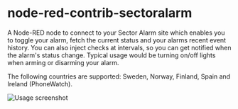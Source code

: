 # node-red-contrib-sectoralarm
A Node-RED node to connect to your Sector Alarm site which enables you to toggle your alarm, fetch the current status and your alarms recent event history. You can also inject checks at intervals, so you can get notified when the alarm's status change. Typical usage would be turning on/off lights when arming or disarming your alarm.

The following countries are supported: Sweden, Norway, Finland, Spain and Ireland (PhoneWatch).

![Usage screenshot](https://raw.githubusercontent.com/perbrage/node-red-contrib-sectoralarm/master/screenshot.png "Example usage of node")
